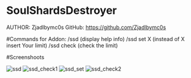 # SoulShardsDestroyer

AUTHOR: Zjadlbymc0s
GitHub: https://github.com/Zjadlbymc0s

#Commands for Addon: 
	/ssd 
		(display help info)
	/ssd set X
		(instead of X insert Your limit)
	/ssd check
		(check the limit)
		
#Screenshoots
		
![ssd](https://user-images.githubusercontent.com/36198797/80830755-d5dea300-8be9-11ea-96f8-9225a15caad8.jpg)
![ssd_check1](https://user-images.githubusercontent.com/36198797/80830842-00306080-8bea-11ea-81ea-a4a15293aaa2.jpg)
![ssd_set](https://user-images.githubusercontent.com/36198797/80830859-04f51480-8bea-11ea-8642-5cdfa0479540.jpg)
![ssd_check2](https://user-images.githubusercontent.com/36198797/80830846-01fa2400-8bea-11ea-8d67-dddb84aed43a.jpg)